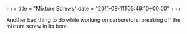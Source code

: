 +++
title = "Mixture Screws"
date = "2011-08-11T05:49:10+00:00"
+++

Another bad thing to do while working on carburetors: breaking off the mixture screw in its bore.
			
